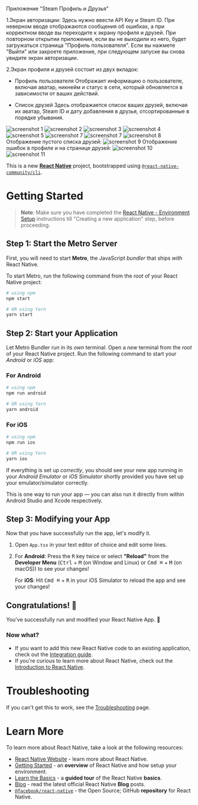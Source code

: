 Приложение "Steam Профиль и Друзья"

1.Экран авторизации:
Здесь нужно ввести API Key и Steam ID. При неверном вводе отображаются сообщения об ошибках, а при корректном вводе вы переходите к экрану профиля и друзей.
При повторном открытии приложения, если вы не выходили из него, будет загружаться страница "Профиль пользователя". Если вы нажмете "Выйти" или закроете приложение, при следующем запуске вы снова увидите экран авторизации.

2.Экран профиля и друзей состоит из двух вкладок:
- Профиль пользователя
Отображает информацию о пользователе, включая аватар, никнейм и статус в сети, который обновляется в зависимости от ваших действий.

- Список друзей
Здесь отображается список ваших друзей, включая их аватар, Steam ID и дату добавления в друзья, отсортированные в порядке убывания.

![screenshot 1](https://github.com/eshchukina/SteamProfileAndFriends/blob/main/src/assets/screenshots/photo_2024-11-04_23-41-37.jpg)
![screenshot 2](https://github.com/eshchukina/SteamProfileAndFriends/blob/main/src/assets/screenshots/photo_2024-11-04_23-41-41.jpg)
![screenshot 3](https://github.com/eshchukina/SteamProfileAndFriends/blob/main/src/assets/screenshots/photo_2024-11-04_23-41-42.jpg)
![screenshot 4](https://github.com/eshchukina/SteamProfileAndFriends/blob/main/src/assets/screenshots/photo_2024-11-04_23-41-44.jpg)
![screenshot 5](https://github.com/eshchukina/SteamProfileAndFriends/blob/main/src/assets/screenshots/photo_2024-11-05_18-13-59.jpg)
![screenshot 7](https://github.com/eshchukina/SteamProfileAndFriends/blob/main/src/assets/screenshots/photo_2024-11-04_23-41-54.jpg)
![screenshot 7](https://github.com/eshchukina/SteamProfileAndFriends/blob/main/src/assets/screenshots/photo_2024-11-04_23-41-58.jpg)
![screenshot 8](https://github.com/eshchukina/SteamProfileAndFriends/blob/main/src/assets/screenshots/photo_2024-11-04_23-41-56.jpg)
Отображение пустого списка друзей:
![screenshot 9](https://github.com/eshchukina/SteamProfileAndFriends/blob/main/src/assets/screenshots/photo_2024-11-05_18-13-55.jpg)
Отображение ошибок в профиле и на странице друзей:
![screenshot 10](https://github.com/eshchukina/SteamProfileAndFriends/blob/main/src/assets/screenshots/photo_2024-11-05_18-13-46.jpg)
![screenshot 11](https://github.com/eshchukina/SteamProfileAndFriends/blob/main/src/assets/screenshots/photo_2024-11-05_18-13-51.jpg)


This is a new [**React Native**](https://reactnative.dev) project, bootstrapped using [`@react-native-community/cli`](https://github.com/react-native-community/cli).

# Getting Started

>**Note**: Make sure you have completed the [React Native - Environment Setup](https://reactnative.dev/docs/environment-setup) instructions till "Creating a new application" step, before proceeding.

## Step 1: Start the Metro Server

First, you will need to start **Metro**, the JavaScript _bundler_ that ships _with_ React Native.

To start Metro, run the following command from the _root_ of your React Native project:

```bash
# using npm
npm start

# OR using Yarn
yarn start
```

## Step 2: Start your Application

Let Metro Bundler run in its _own_ terminal. Open a _new_ terminal from the _root_ of your React Native project. Run the following command to start your _Android_ or _iOS_ app:

### For Android

```bash
# using npm
npm run android

# OR using Yarn
yarn android
```

### For iOS

```bash
# using npm
npm run ios

# OR using Yarn
yarn ios
```

If everything is set up _correctly_, you should see your new app running in your _Android Emulator_ or _iOS Simulator_ shortly provided you have set up your emulator/simulator correctly.

This is one way to run your app — you can also run it directly from within Android Studio and Xcode respectively.

## Step 3: Modifying your App

Now that you have successfully run the app, let's modify it.

1. Open `App.tsx` in your text editor of choice and edit some lines.
2. For **Android**: Press the <kbd>R</kbd> key twice or select **"Reload"** from the **Developer Menu** (<kbd>Ctrl</kbd> + <kbd>M</kbd> (on Window and Linux) or <kbd>Cmd ⌘</kbd> + <kbd>M</kbd> (on macOS)) to see your changes!

   For **iOS**: Hit <kbd>Cmd ⌘</kbd> + <kbd>R</kbd> in your iOS Simulator to reload the app and see your changes!

## Congratulations! :tada:

You've successfully run and modified your React Native App. :partying_face:

### Now what?

- If you want to add this new React Native code to an existing application, check out the [Integration guide](https://reactnative.dev/docs/integration-with-existing-apps).
- If you're curious to learn more about React Native, check out the [Introduction to React Native](https://reactnative.dev/docs/getting-started).

# Troubleshooting

If you can't get this to work, see the [Troubleshooting](https://reactnative.dev/docs/troubleshooting) page.

# Learn More

To learn more about React Native, take a look at the following resources:

- [React Native Website](https://reactnative.dev) - learn more about React Native.
- [Getting Started](https://reactnative.dev/docs/environment-setup) - an **overview** of React Native and how setup your environment.
- [Learn the Basics](https://reactnative.dev/docs/getting-started) - a **guided tour** of the React Native **basics**.
- [Blog](https://reactnative.dev/blog) - read the latest official React Native **Blog** posts.
- [`@facebook/react-native`](https://github.com/facebook/react-native) - the Open Source; GitHub **repository** for React Native.
